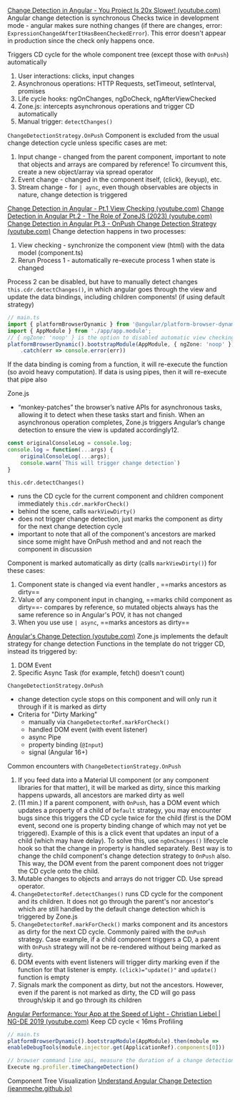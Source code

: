 [Change Detection in Angular - You Project Is 20x Slower! (youtube.com)](https://www.youtube.com/watch?v=-tB-QDrPmuI)
Angular change detection is synchronous
Checks twice in development mode - angular makes sure nothing changes (if there are changes, error: `ExpressionChangedAfterItHasBeenCheckedError`). This error doesn't appear in production since the check only happens once.

Triggers CD cycle for the whole component tree (except those with `OnPush`) automatically
1. User interactions: clicks, input changes
2. Asynchronous operations: HTTP Requests, setTimeout, setInterval, promises
3. Life cycle hooks: ngOnChanges, ngDoCheck, ngAfterViewChecked
4. Zone.js: intercepts asynchronous operations and trigger CD automatically
5. Manual trigger: `detectChanges()`

`ChangeDetectionStrategy.OnPush`
Component is excluded from the usual change detection cycle unless specific cases are met:
1. Input change - changed from the parent component, important to note that objects and arrays are compared by reference! To circumvent this, create a new object/array via spread operator
2. Event change - changed in the component itself, (click), (keyup), etc.
3. Stream change - for `| aync`, even though observables are objects in nature, change detection is triggered 

[Change Detection in Angular - Pt.1 View Checking (youtube.com)](https://www.youtube.com/watch?v=hZOauXaO8Z8)
[Change Detection in Angular Pt.2 - The Role of ZoneJS (2023) (youtube.com)](https://www.youtube.com/watch?v=Ys7xdebd66Y)
[Change Detection in Angular Pt.3 - OnPush Change Detection Strategy (youtube.com)](https://www.youtube.com/watch?v=WAu7omIoerM)
Change detection happens in two processes:
1. View checking - synchronize the component view (html) with the data model (component.ts)
2. Rerun Process 1 - automatically re-execute process 1 when state is changed

Process 2 can be disabled, but have to manually detect changes `this.cdr.detectChanges()`, in which angular goes through the view and update the data bindings, including children components! (if using default strategy)
```ts
// main.ts
import { platformBrowserDynamic } from '@angular/platform-browser-dynamic';
import { AppModule } from './app/app.module';
// { ngZone: 'noop' } is the option to disabled automatic view checking
platformBrowserDynamic().bootstrapModule(AppModule, { ngZone: 'noop' })
    .catch(err => console.error(err))
```
If the data binding is coming from a function, it will re-execute the function (so avoid heavy computation). If data is using pipes, then it will re-execute that pipe also

Zone.js
- “monkey-patches” the browser’s native APIs for asynchronous tasks, allowing it to detect when these tasks start and finish. When an asynchronous operation completes, Zone.js triggers Angular’s change detection to ensure the view is updated accordingly12.
```ts
const originalConsoleLog = console.log;
console.log = function(...args) {
	originalConsoleLog(...args);
	console.warn(`This will trigger change detection`)
}
```

`this.cdr.detectChanges()`
- runs the CD cycle for the current component and children component immediately
`this.cdr.markForCheck()`
- behind the scene, calls `markViewDirty()`
- does not trigger change detection, just marks the component as dirty for the next change detection cycle
- important to note that all of the component's ancestors are marked since some might have OnPush method and and not reach the component in discussion

Component is marked automatically as dirty (calls `markViewDirty()`) for these cases:
1. Component state is changed via event handler , ==marks ancestors as dirty==
2. Value of any component input in changing, ==marks child component as dirty==- compares by reference, so mutated objects always has the same reference so in Angular's POV, it has not changed
3. When you use use `| async`, ==marks ancestors as dirty==

[Angular's Change Detection (youtube.com)](https://www.youtube.com/watch?v=0PJPZ3rLqrY)
Zone.js implements the default strategy for change detection
Functions in the template do not trigger CD, instead its triggered by:
1. DOM Event
2. Specific Async Task (for example, fetch() doesn't count)

`ChangeDetectionStrategy.OnPush `
- change detection cycle stops on this component and will only run it through if it is marked as dirty
- Criteria for "Dirty Marking"
	- manually via `ChangeDetectorRef.markForCheck()`
	- handled DOM event (with event listener)
	- async Pipe
	- property binding (`@Input`)
	- signal (Angular 16+)

Common encounters with `ChangeDetectionStrategy.OnPush`
1. If you feed data into a Material UI component (or any component libraries for that matter), it will be marked as dirty, since this marking happens upwards, all ancestors are marked dirty as well
2. (11 min.) If a parent component, with `OnPush`, has a DOM event which updates a property of a child of `Default` strategy, you may encounter bugs since this triggers the CD cycle twice for the child (first is the DOM event, second one is property binding change of which may not yet be triggered). Example of this is a click event that updates an input of a child (which may have delay).  To solve this, use `ngOnChanges()` lifecycle hook so that the change in property is handled separately.
   Best way is to change the child component's change detection strategy to `OnPush` also. This way, the DOM event from the parent component does not trigger the CD cycle onto the child.
3. Mutable changes to objects and arrays do not trigger CD. Use spread operator.
4. `ChangeDetectorRef.detectChanges()` runs CD cycle for the component and its children. It does not go through the parent's nor ancestor's which are still handled by the default change detection which is triggered by Zone.js
5. `ChangeDetectorRef.markForCheck()` marks component and its ancestors as dirty for the next CD cycle. Commonly paired with the `OnPush` strategy. Case example, if a child component triggers a CD, a parent with `OnPush` strategy will not be re-rendered without being marked as dirty.
6. DOM events with event listeners will trigger dirty marking even if the function for that listener is empty. `(click)="update()"` and `update()` function is empty
7. Signals mark the component as dirty, but not the ancestors. However, even if the parent is not marked as dirty, the CD will go pass through/skip it and go through its children

[Angular Performance: Your App at the Speed of Light - Christian Liebel | NG-DE 2019 (youtube.com)](https://www.youtube.com/watch?v=moUCZoJfhwY)
Keep CD cycle < 16ms
Profiling
```ts
// main.ts
platformBrowserDynamic().bootstrapModule(AppModule).then(mobule => 
enableDebugTools(module.injector.get(ApplicationRef).components[0]))
```

```ts
// browser command line api, measure the duration of a change detection run (500ms or 5 change detection cycles)
Execute ng.profiler.timeChangeDetection()
```

Component Tree Visualization
[Understand Angular Change Detection (jeanmeche.github.io)](https://jeanmeche.github.io/angular-change-detection/)

